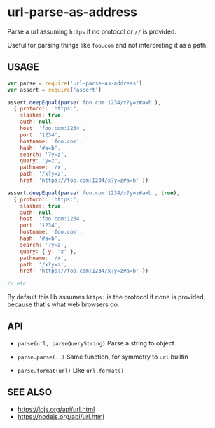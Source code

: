 # url-parse-as-address

Parse a url assuming `https` if no protocol or `//` is provided.

Useful for parsing things like `foo.com` and not interpreting it as a
path.

## USAGE

```javascript
var parse = require('url-parse-as-address')
var assert = require('assert')

assert.deepEqual(parse('foo.com:1234/x?y=z#a=b'),
  { protocol: 'https:',
    slashes: true,
    auth: null,
    host: 'foo.com:1234',
    port: '1234',
    hostname: 'foo.com',
    hash: '#a=b',
    search: '?y=z',
    query: 'y=z',
    pathname: '/x',
    path: '/x?y=z',
    href: 'https://foo.com:1234/x?y=z#a=b' })

assert.deepEqual(parse('foo.com:1234/x?y=z#a=b', true),
  { protocol: 'https:',
    slashes: true,
    auth: null,
    host: 'foo.com:1234',
    port: '1234',
    hostname: 'foo.com',
    hash: '#a=b',
    search: '?y=z',
    query: { y: 'z' },
    pathname: '/x',
    path: '/x?y=z',
    href: 'https://foo.com:1234/x?y=z#a=b' })

// etc
```

By default this lib assumes `https:` is the protocol if none is
provided, because that's what web browsers do.

## API

* `parse(url, parseQueryString)` Parse a string to object.

* `parse.parse(..)` Same function, for symmetry to `url` builtin

* `parse.format(url)` Like `url.format()`

## SEE ALSO

* https://iojs.org/api/url.html
* https://nodejs.org/api/url.html
